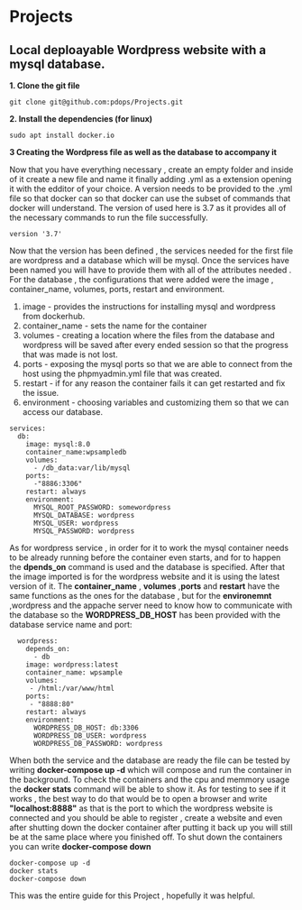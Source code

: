 # Projects
## Local deploayable Wordpress website with a mysql database.

**1. Clone the git file**
```
git clone git@github.com:pdops/Projects.git
```
**2. Install the dependencies (for linux)**
```
sudo apt install docker.io
```
**3 Creating the Wordpress file as well as the database to accompany it**

Now that you have everything necessary , create an empty folder and inside of it create a new file and name it finally adding .yml as a extension opening it with the edditor of your choice. A version needs to be provided to the .yml file so that docker can so that docker can use the subset of commands that docker will understand. The version of used here is 3.7 as it provides all of the necessary commands to run the file successfully.

```
version '3.7'
```
Now that the version has been defined , the services needed for the first file are wordpress and a database which will be mysql. Once the services have been named 
you will have to provide them with all of the attributes needed . For the database , the configurations that were added were the image , container_name, volumes, ports, restart and environment. 
1. image - provides the instructions for installing mysql and wordpress from dockerhub.
2. container_name - sets the name for the container
3. volumes - creating a location where the files from the database and wordpress will be saved after every ended session so that the progress that was made is not lost.
4. ports - exposing the mysql ports so that we are able to connect from the host using the phpmyadmin.yml file that was created.
5. restart - if for any reason the container fails it can get restarted and fix the issue.
6. environment - choosing variables and customizing them so that we can access our database.
```
services:
  db:
    image: mysql:8.0
    container_name:wpsampledb
    volumes:
      - /db_data:var/lib/mysql
    ports:
      -"8886:3306"
    restart: always
    environment:
      MYSQL_ROOT_PASSWORD: somewordpress
      MYSQL_DATABASE: wordpress
      MYSQL_USER: wordpress
      MYSQL_PASSWORD: wordpress
```
As for wordpress service , in order for it to work the mysql container needs to be already running before the container even starts, and for to happen the **dpends_on** command is used and the database is specified. After that the image imported is for the wordpress website and it is using the latest version of it. The **container_name** , **volumes** ,**ports** and **restart** have the same functions as the ones for the database , but for the **environemnt** ,wordpress and the appache server need to know how to communicate with the database so the **WORDPRESS_DB_HOST** has been provided with the database service name and port:
```
  wordpress:
    depends_on:
      - db
    image: wordpress:latest
    container_name: wpsample
    volumes:
     - /html:/var/www/html
    ports:
     - "8888:80"
    restart: always
    environment:
      WORDPRESS_DB_HOST: db:3306
      WORDPRESS_DB_USER: wordpress
      WORDPRESS_DB_PASSWORD: wordpress 
```
When both the service and the database are ready the file can be tested by writing **docker-compose up -d** which will compose and run the container in the background. To check the containers and the cpu and memmory usage the **docker stats** command will be able to show it. As for testing to see if it works , the best way to do that would be to open a browser and write **"localhost:8888"** as that is the port to which the wordpress website is connected and you should be able to register , create a website and even after shutting down the docker container after putting it back up you will still be at the same place where you finished off. To shut down the containers you can write **docker-compose down**
```
docker-compose up -d
docker stats
docker-compose down 
```
This was the entire guide for this Project , hopefully it was helpful.
